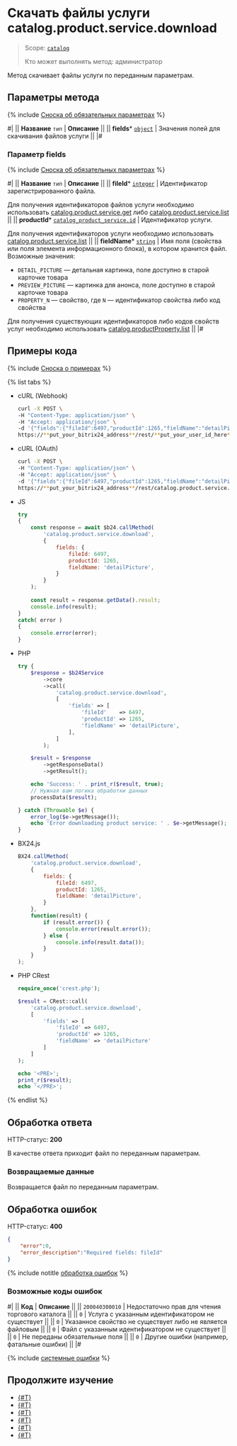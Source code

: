 # Скачать файлы услуги catalog.product.service.download

> Scope: [`catalog`](../../../scopes/permissions.md)
>
> Кто может выполнять метод: администратор

Метод скачивает файлы услуги по переданным параметрам. 

## Параметры метода

{% include [Сноска об обязательных параметрах](../../../../_includes/required.md) %}

#|
|| **Название**
`тип` | **Описание** ||
|| **fields***
[`object`](../../../data-types.md) | Значения полей для скачивания файлов услуги ||
|#

### Параметр fields

{% include [Сноска об обязательных параметрах](../../../../_includes/required.md) %}

#|
|| **Название**
`тип` | **Описание** ||
|| **fileId***
[`integer`](../../../data-types.md) | Идентификатор зарегистрированного файла.

Для получения идентификаторов файлов услуги необходимо использовать [catalog.product.service.get](./catalog-product-service-get.md) либо [catalog.product.service.list](./catalog-product-service-list.md)
||
|| **productId***
[`catalog_product_service.id`](../../data-types.md#catalog_product_service) | Идентификатор услуги.

Для получения идентификаторов услуги необходимо использовать [catalog.product.service.list](./catalog-product-service-list.md)
||
|| **fieldName***
[`string`](../../../data-types.md) | Имя поля (свойства или поля элемента информационного блока), в котором хранится файл. Возможные значения:
- `DETAIL_PICTURE` — детальная картинка, поле доступно в старой карточке товара
- `PREVIEW_PICTURE` — картинка для анонса, поле доступно в старой карточке товара
- `PROPERTY_N` — свойство, где `N` — идентификатор свойства либо код свойства

Для получения существующих идентификаторов либо кодов свойств услуг необходимо использовать [catalog.productProperty.list](../../product-property/catalog-product-property-list.md)
||
|#

## Примеры кода

{% include [Сноска о примерах](../../../../_includes/examples.md) %}

{% list tabs %}

- cURL (Webhook)

    ```bash
    curl -X POST \
    -H "Content-Type: application/json" \
    -H "Accept: application/json" \
    -d '{"fields":{"fileId":6497,"productId":1265,"fieldName":"detailPicture"}}' \
    https://**put_your_bitrix24_address**/rest/**put_your_user_id_here**/**put_your_webhook_here**/catalog.product.service.download
    ```

- cURL (OAuth)

    ```bash
    curl -X POST \
    -H "Content-Type: application/json" \
    -H "Accept: application/json" \
    -d '{"fields":{"fileId":6497,"productId":1265,"fieldName":"detailPicture"},"auth":"**put_access_token_here**"}' \
    https://**put_your_bitrix24_address**/rest/catalog.product.service.download
    ```

- JS


    ```js
    try
    {
    	const response = await $b24.callMethod(
    		'catalog.product.service.download',
    		{
    			fields: {
    				fileId: 6497,
    				productId: 1265,
    				fieldName: 'detailPicture',
    			}
    		}
    	);
    	
    	const result = response.getData().result;
    	console.info(result);
    }
    catch( error )
    {
    	console.error(error);
    }
    ```

- PHP


    ```php
    try {
        $response = $b24Service
            ->core
            ->call(
                'catalog.product.service.download',
                [
                    'fields' => [
                        'fileId'    => 6497,
                        'productId' => 1265,
                        'fieldName' => 'detailPicture',
                    ],
                ]
            );
    
        $result = $response
            ->getResponseData()
            ->getResult();
    
        echo 'Success: ' . print_r($result, true);
        // Нужная вам логика обработки данных
        processData($result);
    
    } catch (Throwable $e) {
        error_log($e->getMessage());
        echo 'Error downloading product service: ' . $e->getMessage();
    }
    ```

- BX24.js

    ```js
    BX24.callMethod(
        'catalog.product.service.download',
        {
            fields: {
                fileId: 6497,
                productId: 1265,
                fieldName: 'detailPicture',
            }
        },
        function(result) {
            if (result.error()) {
                console.error(result.error());
            } else {
                console.info(result.data());
            }
        }
    );
    ```

- PHP CRest

    ```php
    require_once('crest.php');

    $result = CRest::call(
        'catalog.product.service.download',
        [
            'fields' => [
                'fileId' => 6497,
                'productId' => 1265,
                'fieldName' => 'detailPicture'
            ]
        ]
    );

    echo '<PRE>';
    print_r($result);
    echo '</PRE>';
    ```

{% endlist %}

## Обработка ответа

HTTP-статус: **200**

В качестве ответа приходит файл по переданным параметрам.

### Возвращаемые данные

Возвращается файл по переданным параметрам.

## Обработка ошибок

HTTP-статус: **400**

```json
{	
    "error":0,
    "error_description":"Required fields: fileId"
}
```

{% include notitle [обработка ошибок](../../../../_includes/error-info.md) %}

### Возможные коды ошибок

#|
|| **Код** | **Описание** ||
|| `200040300010` | Недостаточно прав для чтения торгового каталога
|| 
|| `0` | Услуга с указанным идентификатором не существует
|| 
|| `0` | Указанное свойство не существует либо не является файловым
|| 
|| `0` | Файл с указанным идентификатором не существует
|| 
|| `0` | Не переданы обязательные поля
|| 
|| `0` | Другие ошибки (например, фатальные ошибки)
|| 
|#

{% include [системные ошибки](../../../../_includes/system-errors.md) %}

## Продолжите изучение

- [{#T}](./catalog-product-service-add.md)
- [{#T}](./catalog-product-service-update.md)
- [{#T}](./catalog-product-service-get.md)
- [{#T}](./catalog-product-service-list.md)
- [{#T}](./catalog-product-service-delete.md)
- [{#T}](./catalog-product-service-get-fields-by-filter.md)